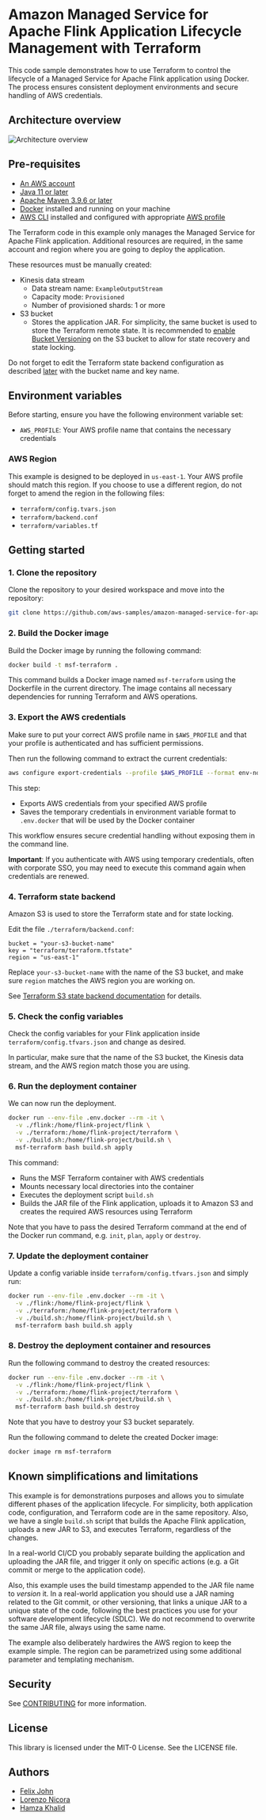 # Amazon Managed Service for Apache Flink Application Lifecycle Management with Terraform

This code sample demonstrates how to use Terraform to control the lifecycle of a Managed Service for Apache Flink application using Docker. The process ensures consistent deployment environments and secure handling of AWS credentials.

## Architecture overview

![Architecture overview](resources/architecture_overview.svg)

## Pre-requisites

* [An AWS account](https://console.aws.amazon.com/console/home?nc2=h_ct&src=header-signin)
* [Java 11 or later](https://docs.aws.amazon.com/corretto/latest/corretto-11-ug/downloads-list.html)
* [Apache Maven 3.9.6 or later](https://maven.apache.org/)
* [Docker](https://docs.docker.com/engine/install/) installed and running on your machine 
* [AWS CLI](https://docs.aws.amazon.com/cli/latest/userguide/getting-started-install.html) installed and configured with appropriate [AWS profile](https://docs.aws.amazon.com/cli/v1/userguide/cli-configure-files.html)

The Terraform code in this example only manages the Managed Service for Apache Flink application. Additional resources are required, in the same account and region where you are going to deploy the application. 

These resources must be manually created:
* Kinesis data stream
  * Data stream name: `ExampleOutputStream`
  * Capacity mode: `Provisioned`
  * Number of provisioned shards: 1 or more
* S3 bucket 
  * Stores the application JAR. For simplicity, the same bucket is used to store the Terraform remote state. It is recommended to [enable Bucket Versioning](https://developer.hashicorp.com/terraform/language/backend/s3) on the S3 bucket to allow for state recovery and state locking.

Do not forget to edit the Terraform state backend configuration as described [later](#4-terraform-state-backend) with the bucket name and key name.

## Environment variables

Before starting, ensure you have the following environment variable set:

- `AWS_PROFILE`: Your AWS profile name that contains the necessary credentials

### AWS Region 
This example is designed to be deployed in `us-east-1`. Your AWS profile should match this region. If you choose to use a different region, do not forget to amend the region in the following files:
* `terraform/config.tvars.json`
* `terraform/backend.conf`
* `terraform/variables.tf`

## Getting started

### 1. Clone the repository 

Clone the repository to your desired workspace and move into the repository:

```bash
git clone https://github.com/aws-samples/amazon-managed-service-for-apache-flink-lifecycle-management-terraform.git
```

### 2. Build the Docker image

Build the Docker image by running the following command:

```bash
docker build -t msf-terraform .
```

This command builds a Docker image named `msf-terraform` using the Dockerfile in the current directory. The image contains all necessary dependencies for running Terraform and AWS operations.

### 3. Export the AWS credentials

Make sure to put your correct AWS profile name in `$AWS_PROFILE` and that your profile is authenticated and has sufficient permissions.

Then run the following command to extract the current credentials:

```bash
aws configure export-credentials --profile $AWS_PROFILE --format env-no-export > .env.docker
```

This step:
- Exports AWS credentials from your specified AWS profile
- Saves the temporary credentials in environment variable format to `.env.docker`  that will be used by the Docker container

This workflow ensures secure credential handling without exposing them in the command line.

**Important**: If you authenticate with AWS using temporary credentials, often with corporate SSO, you may need to execute this command again when credentials are renewed.

### 4. Terraform state backend

Amazon S3 is used to store the Terraform state and for state locking. 

Edit the file `./terraform/backend.conf`:

```
bucket = "your-s3-bucket-name"
key = "terraform/terraform.tfstate"
region = "us-east-1"
```

Replace `your-s3-bucket-name` with the name of the S3 bucket, and make sure `region` matches the AWS region you are working on.

See [Terraform S3 state backend documentation](https://developer.hashicorp.com/terraform/language/backend/s3) for details.

### 5. Check the config variables

Check the config variables for your Flink application inside `terraform/config.tfvars.json` and change as desired. 

In particular, make sure that the name of the S3 bucket, the Kinesis data stream, and the AWS region match those you are using.

### 6. Run the deployment container

We can now run the deployment.

```bash
docker run --env-file .env.docker --rm -it \
  -v ./flink:/home/flink-project/flink \
  -v ./terraform:/home/flink-project/terraform \
  -v ./build.sh:/home/flink-project/build.sh \
  msf-terraform bash build.sh apply
```

This command:
- Runs the MSF Terraform container with AWS credentials
- Mounts necessary local directories into the container
- Executes the deployment script `build.sh`
- Builds the JAR file of the Flink application, uploads it to Amazon S3 and creates the required AWS resources using Terraform

Note that you have to pass the desired Terraform command at the end of the Docker run command, e.g. `init`, `plan`, `apply` or `destroy`.

### 7. Update the deployment container 

Update a config variable inside `terraform/config.tfvars.json` and simply run: 

```bash
docker run --env-file .env.docker --rm -it \
  -v ./flink:/home/flink-project/flink \
  -v ./terraform:/home/flink-project/terraform \
  -v ./build.sh:/home/flink-project/build.sh \
  msf-terraform bash build.sh apply
```

### 8. Destroy the deployment container and resources  

Run the following command to destroy the created resources: 
```bash
docker run --env-file .env.docker --rm -it \
  -v ./flink:/home/flink-project/flink \
  -v ./terraform:/home/flink-project/terraform \
  -v ./build.sh:/home/flink-project/build.sh \
  msf-terraform bash build.sh destroy
```

Note that you have to destroy your S3 bucket separately. 

Run the following command to delete the created Docker image:

```bash
docker image rm msf-terraform
```

## Known simplifications and limitations

This example is for demonstrations purposes and allows you to simulate different phases of the application lifecycle. For simplicity, both application code, configuration, and Terraform code are in the same repository. Also, we have a single `build.sh` script that builds the Apache Flink application, uploads a new JAR to S3, and executes Terraform, regardless of the changes.

In a real-world CI/CD you probably separate building the application and uploading the JAR file, and trigger it only on specific actions (e.g. a Git commit or merge to the application code).

Also, this example uses the build timestamp appended to the JAR file name to *version* it. In a real-world application you should use a JAR naming related to the Git commit, or other versioning, that links a unique JAR to a unique state of the code, following the best practices you use for your software development lifecycle (SDLC). We do not recommend to overwrite the same JAR file, always using the same name.

The example also deliberately hardwires the AWS region to keep the example simple.
The region can be parametrized using some additional parameter and templating mechanism.

## Security

See [CONTRIBUTING](CONTRIBUTING.md#security-issue-notifications) for more information.

## License

This library is licensed under the MIT-0 License. See the LICENSE file. 

## Authors

- [Felix John](https://github.com/Madabaru)
- [Lorenzo Nicora](https://github.com/nicusX)
- [Hamza Khalid](https://github.com/ihamzak)
